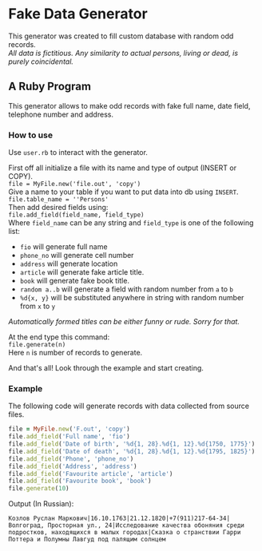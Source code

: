# Fake Data Generator

This generator was created to fill custom database with random odd records.  
*All data is fictitious. Any similarity to actual persons, living or dead, is purely coincidental.*

## A Ruby Program

This generator allows to make odd records with fake full name, date field, telephone number and address.

### How to use

Use `user.rb` to interact with the generator.

First off all initialize a file with its name and type of output (INSERT or COPY).  
`file = MyFile.new('file.out', 'copy')`  
Give a name to your table if you want to put data into db using `INSERT`.  
`file.table_name = ''Persons'`  
Then add desired fields using:  
`file.add_field(field_name, field_type)`  
Where `field_name` can be any string and `field_type` is one of the following list:

- `fio` will generate full name
- `phone_no` will generate cell number
- `address` will generate location
- `article` will generate fake article title.
- `book` will generate fake book title.
- `random a..b` will generate a field with random number from `a` to `b`
- `%d{x, y}` will be substituted anywhere in string with random number from `x` to `y`

 *Automatically formed titles can be either funny or rude. Sorry for that.*

At the end type this command:  
`file.generate(n)`  
Here `n` is number of records to generate.

And that's all! Look through the example and start creating.

### Example
The following code will generate records with data collected from source files.
```Ruby
file = MyFile.new('F.out', 'copy')
file.add_field('Full name', 'fio')
file.add_field('Date of birth', '%d{1, 28}.%d{1, 12}.%d{1750, 1775}')
file.add_field('Date of death', '%d{1, 28}.%d{1, 12}.%d{1795, 1825}')
file.add_field('Phone', 'phone_no')
file.add_field('Address', 'address')
file.add_field('Favourite article', 'article')
file.add_field('Favourite book', 'book')
file.generate(10)
```
Output (In Russian):
```
Козлов Руслан Маркович|16.10.1763|21.12.1820|+7(911)217-64-34|Волгоград, Просторная ул., 24|Исследование качества обоняния среди подростков, находящихся в малых городах|Сказка о странствии Гарри Поттера и Полумны Лавгуд под палящим солнцем
```
